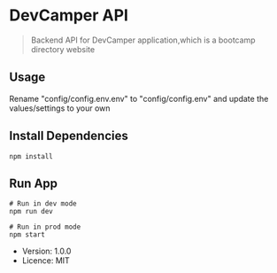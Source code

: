 # DevCamper API

> Backend API for DevCamper application,which is a bootcamp directory website

## Usage

Rename "config/config.env.env" to "config/config.env" and update the values/settings to your own


## Install Dependencies
```
npm install
```

##  Run App
```
# Run in dev mode
npm run dev

# Run in prod mode
npm start
```

- Version: 1.0.0
- Licence: MIT